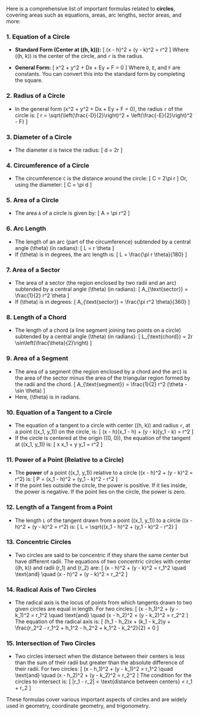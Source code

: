 Here is a comprehensive list of important formulas related to **circles**, covering areas such as equations, areas, arc lengths, sector areas, and more:

### 1. **Equation of a Circle**

- **Standard Form (Center at \((h, k)\)):**
  \[
  (x - h)^2 + (y - k)^2 = r^2
  \]
  Where \((h, k)\) is the center of the circle, and `r` is the radius.

- **General Form:**
  \[
  x^2 + y^2 + Dx + Ey + F = 0
  \]
  Where `D`, `E`, and `F` are constants. You can convert this into the standard form by completing the square.

### 2. **Radius of a Circle**
- In the general form \(x^2 + y^2 + Dx + Ey + F = 0\), the radius `r` of the circle is:
  \[
  r = \sqrt{\left(\frac{-D}{2}\right)^2 + \left(\frac{-E}{2}\right)^2 - F}
  \]

### 3. **Diameter of a Circle**
- The diameter `d` is twice the radius:
  \[
  d = 2r
  \]

### 4. **Circumference of a Circle**
- The circumference `C` is the distance around the circle:
  \[
  C = 2\pi r
  \]
  Or, using the diameter:
  \[
  C = \pi d
  \]

### 5. **Area of a Circle**
- The area `A` of a circle is given by:
  \[
  A = \pi r^2
  \]

### 6. **Arc Length**
- The length of an arc (part of the circumference) subtended by a central angle \(\theta\) (in radians):
  \[
  L = r \theta
  \]
- If \(\theta\) is in degrees, the arc length is:
  \[
  L = \frac{\pi r \theta}{180}
  \]

### 7. **Area of a Sector**
- The area of a sector (the region enclosed by two radii and an arc) subtended by a central angle \(\theta\) (in radians):
  \[
  A_{\text{sector}} = \frac{1}{2} r^2 \theta
  \]
- If \(\theta\) is in degrees:
  \[
  A_{\text{sector}} = \frac{\pi r^2 \theta}{360}
  \]

### 8. **Length of a Chord**
- The length of a chord (a line segment joining two points on a circle) subtended by a central angle \(\theta\) (in radians):
  \[
  L_{\text{chord}} = 2r \sin\left(\frac{\theta}{2}\right)
  \]

### 9. **Area of a Segment**
- The area of a segment (the region enclosed by a chord and the arc) is the area of the sector minus the area of the triangular region formed by the radii and the chord.
  \[
  A_{\text{segment}} = \frac{1}{2} r^2 (\theta - \sin \theta)
  \]
- Here, \(\theta\) is in radians.

### 10. **Equation of a Tangent to a Circle**
- The equation of a tangent to a circle with center \((h, k)\) and radius `r`, at a point \((x_1, y_1)\) on the circle, is:
  \[
  (x - h)(x_1 - h) + (y - k)(y_1 - k) = r^2
  \]
- If the circle is centered at the origin \((0, 0)\), the equation of the tangent at \((x_1, y_1)\) is:
  \[
  x x_1 + y y_1 = r^2
  \]

### 11. **Power of a Point (Relative to a Circle)**
- The **power** of a point \((x_1, y_1)\) relative to a circle \((x - h)^2 + (y - k)^2 = r^2\) is:
  \[
  P = (x_1 - h)^2 + (y_1 - k)^2 - r^2
  \]
- If the point lies outside the circle, the power is positive. If it lies inside, the power is negative. If the point lies on the circle, the power is zero.

### 12. **Length of a Tangent from a Point**
- The length `L` of the tangent drawn from a point \((x_1, y_1)\) to a circle \((x - h)^2 + (y - k)^2 = r^2\) is:
  \[
  L = \sqrt{(x_1 - h)^2 + (y_1 - k)^2 - r^2}
  \]

### 13. **Concentric Circles**
- Two circles are said to be concentric if they share the same center but have different radii. The equations of two concentric circles with center \((h, k)\) and radii \(r_1\) and \(r_2\) are:
  \[
  (x - h)^2 + (y - k)^2 = r_1^2 \quad \text{and} \quad (x - h)^2 + (y - k)^2 = r_2^2
  \]

### 14. **Radical Axis of Two Circles**
- The radical axis is the locus of points from which tangents drawn to two given circles are equal in length. For two circles:
  \[
  (x - h_1)^2 + (y - k_1)^2 = r_1^2 \quad \text{and} \quad (x - h_2)^2 + (y - k_2)^2 = r_2^2
  \]
  The equation of the radical axis is:
  \[
  (h_1 - h_2)x + (k_1 - k_2)y + \frac{r_2^2 - r_1^2 + h_1^2 - h_2^2 + k_1^2 - k_2^2}{2} = 0
  \]

### 15. **Intersection of Two Circles**
- Two circles intersect when the distance between their centers is less than the sum of their radii but greater than the absolute difference of their radii. For two circles:
  \[
  (x - h_1)^2 + (y - k_1)^2 = r_1^2 \quad \text{and} \quad (x - h_2)^2 + (y - k_2)^2 = r_2^2
  \]
  The condition for the circles to intersect is:
  \[
  |r_1 - r_2| < \text{distance between centers} < r_1 + r_2
  \]

These formulas cover various important aspects of circles and are widely used in geometry, coordinate geometry, and trigonometry.